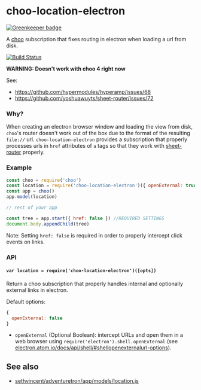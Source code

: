 # choo-location-electron

[![Greenkeeper badge](https://badges.greenkeeper.io/hypermodules/choo-location-electron.svg)](https://greenkeeper.io/)

A [choo](https://github.com/yoshuawuyts/choo) subscription that fixes routing in electron when loading a url from disk.

[![Build Status](https://travis-ci.org/hypermodules/choo-location-electron.svg?branch=master)](https://travis-ci.org/hypermodules/choo-location-electron)

**WARNING: Doesn't work with choo 4 right now**

See:

- https://github.com/hypermodules/hyperamp/issues/68
- https://github.com/yoshuawuyts/sheet-router/issues/72

### Why?

When creating an electron browser window and loading the view from disk, `choo`'s router doesn't work out of the box due to the format of the resulting `file://` url.  `choo-location-electron` provides a subscription that properly processes urls in `href` attributes of `a` tags so that they work with [sheet-router](https://github.com/yoshuawuyts/sheet-router) properly.

### Example

```js
const choo = require('choo')
const location = require('choo-location-electron')({ openExternal: true })
const app = choo()
app.model(location)

// rest of your app

const tree = app.start({ href: false }) //REQUIRED SETTINGS
document.body.appendChild(tree)
```

Note: Setting `href: false` is required in order to properly intercept click events on links.

### API

#### `var location = require('choo-location-electron')([opts])`

Return a choo subscription that properly handles internal and optionally external links in electron.

Default options:

```js
{
  openExternal: false
}
```

- `openExternal` (Optional Boolean): intercept URLs and open them in a web browser using `require('electron').shell.openExternal` (see [electron.atom.io/docs/api/shell/#shellopenexternalurl-options](http://electron.atom.io/docs/api/shell/#shellopenexternalurl-options)).

## See also

- [sethvincent/adventuretron/app/models/location.js](https://github.com/sethvincent/adventuretron/blob/c09a20cffb09650ce11f0195c150aaba13a9f45b/app/models/location.js#L25)
